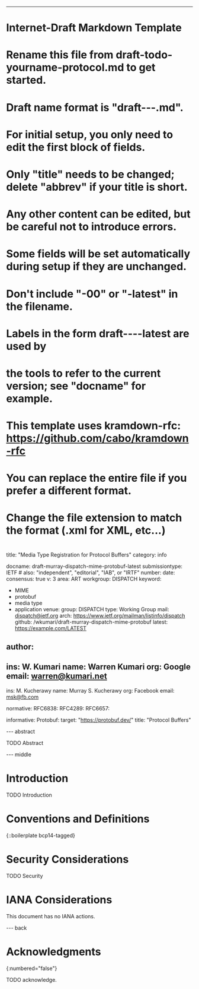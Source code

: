 ---
###
# Internet-Draft Markdown Template
#
# Rename this file from draft-todo-yourname-protocol.md to get started.
# Draft name format is "draft-<yourname>-<workgroup>-<name>.md".
#
# For initial setup, you only need to edit the first block of fields.
# Only "title" needs to be changed; delete "abbrev" if your title is short.
# Any other content can be edited, but be careful not to introduce errors.
# Some fields will be set automatically during setup if they are unchanged.
#
# Don't include "-00" or "-latest" in the filename.
# Labels in the form draft-<yourname>-<workgroup>-<name>-latest are used by
# the tools to refer to the current version; see "docname" for example.
#
# This template uses kramdown-rfc: https://github.com/cabo/kramdown-rfc
# You can replace the entire file if you prefer a different format.
# Change the file extension to match the format (.xml for XML, etc...)
#
###
title: "Media Type Registration for Protocol Buffers"
category: info

docname: draft-murray-dispatch-mime-protobuf-latest
submissiontype: IETF  # also: "independent", "editorial", "IAB", or "IRTF"
number:
date:
consensus: true
v: 3
area: ART
workgroup: DISPATCH
keyword:
 - MIME
 - protobuf
 - media type
 - application
venue:
  group: DISPATCH
  type: Working Group
  mail: dispatch@ietf.org
  arch: https://www.ietf.org/mailman/listinfo/dispatch
  github: /wkumari/draft-murray-dispatch-mime-protobuf
  latest: https://example.com/LATEST

author:
 -
  ins: W. Kumari
  name: Warren Kumari
  org: Google
  email: warren@kumari.net
 -
  ins: M. Kucherawy
  name: Murray S. Kucherawy
  org: Facebook
  email: msk@fb.com

normative:
  RFC6838:
  RFC4289:
  RFC6657:

informative:
  Protobuf:
    target: "https://protobuf.dev/"
    title: "Protocol Buffers"


--- abstract

TODO Abstract


--- middle

# Introduction

TODO Introduction


# Conventions and Definitions

{::boilerplate bcp14-tagged}


# Security Considerations

TODO Security


# IANA Considerations

This document has no IANA actions.


--- back

# Acknowledgments
{:numbered="false"}

TODO acknowledge.
